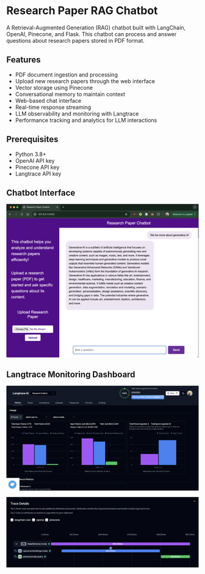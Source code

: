 # Research Paper RAG Chatbot

A Retrieval-Augmented Generation (RAG) chatbot built with LangChain, OpenAI, Pinecone, and Flask. This chatbot can process and answer questions about research papers stored in PDF format.

## Features

- PDF document ingestion and processing
- Upload new research papers through the web interface
- Vector storage using Pinecone
- Conversational memory to maintain context
- Web-based chat interface
- Real-time response streaming
- LLM observability and monitoring with Langtrace
- Performance tracking and analytics for LLM interactions

## Prerequisites

- Python 3.8+
- OpenAI API key
- Pinecone API key
- Langtrace API key

## Chatbot Interface
![Chatbot Interface](screenshots/chatbot-interface.png)

## Langtrace Monitoring Dashboard
![Langtrace Metrics Dashboard](screenshots/langtrace-dashboard.png)

![Langtrace Traces](screenshots/langtrace-trace.png)